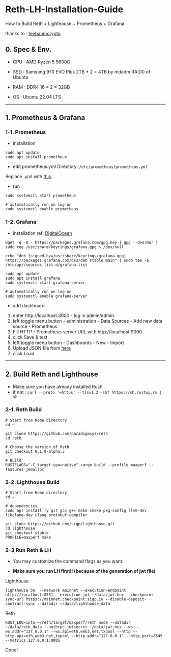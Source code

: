 # Reth-LH-Installation-Guide
How to Build Reth + Lighthouse + Prometheus + Grafana

thanks to : [teebaumcrypto](https://gist.github.com/teebaumcrypto/5c7a30ae9f25d3f628100188149b1fb1)

## 0. Spec & Env.
- CPU : AMD Ryzen 5 5600G
- SSD : Samsung 970 EVO Plus 2TB * 2 = 4TB by mdadm RAID0 of Ubuntu
- RAM : DDR4 16 * 2 = 32GB

- OS : Ubuntu 22.04 LTS

---
## 1. Prometheus & Grafana

### 1-1. Prometheus
- installation
```
sudo apt update
sudo apt install prometheus
```

- edit prometheus.yml
Directory: ```/etc/prometheus/prometheus.yml```

Replace .yml with [this](https://github.com/paradigmxyz/reth/blob/main/etc/prometheus/prometheus.yml)

- run
```
sudo systemctl start prometheus

# automatically run on log-on
sudo systemctl enable prometheus
```

### 1-2. Grafana
- installation
ref: [DigitalOcean](https://www.digitalocean.com/community/tutorials/how-to-install-and-secure-grafana-on-ubuntu-22-04)
```
wget -q -O - https://packages.grafana.com/gpg.key | gpg --dearmor | sudo tee /usr/share/keyrings/grafana.gpg > /dev/null

echo "deb [signed-by=/usr/share/keyrings/grafana.gpg] https://packages.grafana.com/oss/deb stable main" | sudo tee -a /etc/apt/sources.list.d/grafana.list

sudo apt update
sudo apt install grafana
sudo systemctl start grafana-server

# automatically run on log-on
sudo systemctl enable grafana-server
```

- add dashboard
1. enter http://localhost:3000 - log in admin/admin
2. left toggle menu button - administration - Data Sources - Add new data source - Prometheus
3. Fill HTTP - Prometheus server URL with http://localhost:9090
4. click Save & test
5. left toggle menu button - Dashboards - New - Import
6. Upload JSON file from [here](https://github.com/paradigmxyz/reth/blob/main/etc/grafana/dashboards/overview.json)
7. click Load

---

## 2. Build Reth and Lighthouse

- Make sure you have already installed Rust!
- if not : ```curl --proto '=https' --tlsv1.2 -sSf https://sh.rustup.rs | sh```

### 2-1. Reth Build

```
# Start from Home directory
cd ~

git clone https://github.com/paradigmxyz/reth
cd reth

# Choose the version of Reth
git checkout 0.1.0-alpha.3

# Build
RUSTFLAGS="-C target-cpu=native" cargo build --profile maxperf --features jemalloc
```

### 2-2. Lighthouse Build
```
# Start from Home directory
cd ~

# dependencies
sudo apt install -y git gcc g++ make cmake pkg-config llvm-dev libclang-dev clang protobuf-compiler

git clone https://github.com/sigp/lighthouse.git
cd lighthouse
git checkout stable
PROFILE=maxperf make
```

### 2-3 Run Reth & LH
- You may customize the command flags as you want.
  
- **Make sure you run LH first!! (because of the generation of jwt file)**

Lighthouse
```
lighthouse bn  --network mainnet --execution-endpoint http://localhost:8551 --execution-jwt ~/data/jwt.hex --checkpoint-sync-url https://mainnet.checkpoint.sigp.io --disable-deposit-contract-sync --datadir ~/data/lighthouse_data
```

Reth
```
RUST_LOG=info ~/reth/target/maxperf/reth node --datadir ~/data/reth_data --authrpc.jwtsecret ~/data/jwt.hex --ws --ws.addr="127.0.0.1" --ws.api=eth,web3,net,txpool --http --http.api=eth,web3,net,txpool --http.addr="127.0.0.1" --http.port=8545 --metrics 127.0.0.1:9001
```

Done!
